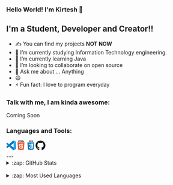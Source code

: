 
### Hello World! I'm Kirtesh  👋


## I'm a Student, Developer and Creator!!
- ✍ You can find my projects **NOT NOW**
- 🔭 I’m currently studying Information Technology engineering.
- 🌱 I’m currently learning Java
- 👯 I’m looking to collaborate on open source
- 💬 Ask me about ... Anything
- 😄 
- ⚡ Fun fact: I love to program everyday


### Talk with me, I am kinda awesome:
Coming Soon
<br />

### Languages and Tools:

<img align="left" alt="Visual Studio Code" width="26px" src="https://raw.githubusercontent.com/github/explore/80688e429a7d4ef2fca1e82350fe8e3517d3494d/topics/visual-studio-code/visual-studio-code.png" />
<img align="left" alt="HTML5" width="26px" src="https://raw.githubusercontent.com/github/explore/80688e429a7d4ef2fca1e82350fe8e3517d3494d/topics/html/html.png" />
<img align="left" alt="CSS3" width="26px" src="https://raw.githubusercontent.com/github/explore/80688e429a7d4ef2fca1e82350fe8e3517d3494d/topics/css/css.png" />
<img align="left" alt="GitHub" width="26px" src="https://raw.githubusercontent.com/github/explore/78df643247d429f6cc873026c0622819ad797942/topics/github/github.png" />

<br />
<br />
---

<details>
  <summary>:zap: GitHub Stats</summary>

  <img align="left" alt="Kirtesh's GitHub Stats" src="https://github-readme-stats.vercel.app/api?username=iKirtesh&show_icons=true&hide_border=true" />

</details>
<br />
<details>
  <summary>:zap: Most Used Languages</summary>

<img align="left" alt="Kirtesh's GitHub Top Languages" src="https://github-readme-stats.vercel.app/api/top-langs/?username=iKirtesh" />

</details>

[website]: https://www.pairget.com
